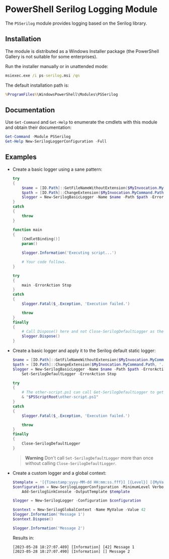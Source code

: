 # PowerShell Serilog Logging Module

The `PSSerilog` module provides logging based on the Serilog library.

## Installation

The module is distributed as a Windows Installer package (the PowerShell Gallery is not suitable for some enterprises).

Run the installer manually or in unattended mode:

```bat
msiexec.exe /i ps-serilog.msi /qn
```

The default installation path is:

```bat
%ProgramFiles%\WindowsPowerShell\Modules\PSSerilog
```

## Documentation

Use `Get-Command` and `Get-Help` to enumerate the cmdlets with this module and obtain their documentation:

```powershell
Get-Command -Module PSSerilog
Get-Help New-SerilogLoggerConfiguration -Full
```

## Examples

- Create a basic logger using a sane pattern:

    ```powershell
    try
    {
        $name = [IO.Path]::GetFileNameWithoutExtension($MyInvocation.MyCommand.Name)
        $path = [IO.Path]::ChangeExtension($MyInvocation.MyCommand.Path, '.log')
        $logger = New-SerilogBasicLogger -Name $name -Path $path -ErrorAction Stop
    }
    catch
    {
        throw
    }

    function main
    {
        [CmdletBinding()]
        param()

        $logger.Information('Executing script...')

        # Your code follows.
    }

    try
    {
        main -ErrorAction Stop
    }
    catch
    {
        $logger.Fatal($_.Exception, 'Execution failed.')

        throw
    }
    finally
    {
        # Call Dispose() here and not Close-SerilogDefaultLogger as the instance was not applied to the static logger.
        $logger.Dispose()
    }
    ```

- Create a basic logger and apply it to the Serilog default static logger:

    ```powershell
    $name = [IO.Path]::GetFileNameWithoutExtension($MyInvocation.MyCommand.Name)
    $path = [IO.Path]::ChangeExtension($MyInvocation.MyCommand.Path, '.log')
    $logger = New-SerilogBasicLogger -Name $name -Path $path -ErrorAction Stop |
        Set-SerilogDefaultLogger -ErrorAction Stop

    try
    {
        # The other-script.ps1 can call Get-SerilogDefaultLogger to get a logger configured however necessary.
        & "$PSScriptRoot\other-script.ps1"
    }
    catch
    {
        $logger.Fatal($_.Exception, 'Execution failed.')

        throw
    }
    finally
    {
        Close-SerilogDefaultLogger
    }
    ```

    > **Warning**
    > Don't call `Set-SerilogDefaultLogger` more than once without calling `Close-SerilogDefaultLogger`.

- Create a custom logger and a global context:

    ```powershell
    $template = '[{Timestamp:yyyy-MM-dd HH:mm:ss.fff}] [{Level}] [{MyValue}] {Message:l}{NewLine}{Exception}'
    $configuration = New-SerilogLoggerConfiguration -MinimumLevel Verbose -GlobalContext |
        Add-SerilogSinkConsole -OutputTemplate $template

    $logger = New-SerilogLogger -Configuration $configuration

    $context = New-SerilogGlobalContext -Name MyValue -Value 42
    $logger.Information('Message 1')
    $context.Dispose()

    $logger.Information('Message 2')
    ```

    Results in:

    ```text
    [2023-05-28 18:27:07.489] [Information] [42] Message 1
    [2023-05-28 18:27:07.490] [Information] [] Message 2
    ```
